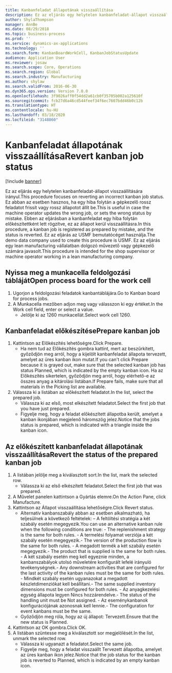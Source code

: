 ```yaml
---
title: Kanbanfeladat állapotának visszaállítása
description: Ez az eljárás egy helytelen kanbanfeladat-állapot visszaállítására irányul.
author: ShylaThompson
manager: AnnBe
ms.date: 08/29/2018
ms.topic: business-process
ms.prod: ''
ms.service: dynamics-ax-applications
ms.technology: ''
ms.search.form: KanbanBoardWorkCell, KanbanJobStatusUpdate
audience: Application User
ms.reviewer: josaw
ms.search.scope: Core, Operations
ms.search.region: Global
ms.search.industry: Manufacturing
ms.author: shylaw
ms.search.validFrom: 2016-06-30
ms.dyn365.ops.version: Version 7.0.0
ms.openlocfilehash: 3f9026aff0f54dd2a61cb0f35705b002a125610f
ms.sourcegitcommit: fcb27d6a46cd544feef34f6ec7607bdd46b0c12b
ms.translationtype: HT
ms.contentlocale: hu-HU
ms.lasthandoff: 03/18/2020
ms.locfileid: "3148860"
---
```

# <a name="revert-kanban-job-status"></a><span data-ttu-id="f6017-103">Kanbanfeladat állapotának visszaállítása</span><span class="sxs-lookup"><span data-stu-id="f6017-103">Revert kanban job status</span></span>

[!include [banner](../../includes/banner.md)]

<span data-ttu-id="f6017-104">Ez az eljárás egy helytelen kanbanfeladat-állapot visszaállítására irányul.</span><span class="sxs-lookup"><span data-stu-id="f6017-104">This procedure focuses on reverting an incorrect kanban job status.</span></span> <span data-ttu-id="f6017-105">Ez abban az esetben hasznos, ha egy hiba folytán a gépkezelő rossz feladatot frissít vagy rossz állapotot állít be.</span><span class="sxs-lookup"><span data-stu-id="f6017-105">This is useful in case the machine operator updates the wrong job, or sets the wrong status by mistake.</span></span> <span data-ttu-id="f6017-106">Ebben az eljárásban a kanbanfeladat egy hiba folytán előkészítettként lett rögzítve, ez az állapot kerül visszaállításra.</span><span class="sxs-lookup"><span data-stu-id="f6017-106">In this procedure, a kanban job is registered as prepared by mistake, and the status is reverted.</span></span> <span data-ttu-id="f6017-107">Ez az eljárás az USMF bemutatócéget használja.</span><span class="sxs-lookup"><span data-stu-id="f6017-107">The demo data company used to create this procedure is USMF.</span></span> <span data-ttu-id="f6017-108">Ez az eljárás egy lean manufacturing vállalatban dolgozó művezető vagy gépkezelő számára javasolt.</span><span class="sxs-lookup"><span data-stu-id="f6017-108">This procedure is intended for the shop supervisor or machine operator working in a lean manufacturing company.</span></span>


## <a name="open-process-board-for-the-work-cell"></a><span data-ttu-id="f6017-109">Nyissa meg a munkacella feldolgozási tábláját</span><span class="sxs-lookup"><span data-stu-id="f6017-109">Open process board for the work cell</span></span>
1. <span data-ttu-id="f6017-110">Ugorjon a feldolgozási feladatok kanbantáblájára.</span><span class="sxs-lookup"><span data-stu-id="f6017-110">Go to Kanban board for process jobs.</span></span>
2. <span data-ttu-id="f6017-111">A Munkacella mezőben adjon meg vagy válasszon ki egy értéket.</span><span class="sxs-lookup"><span data-stu-id="f6017-111">In the Work cell field, enter or select a value.</span></span>
    * <span data-ttu-id="f6017-112">Jelölje ki az 1260 munkacellát.</span><span class="sxs-lookup"><span data-stu-id="f6017-112">Select work cell 1260.</span></span>  

## <a name="prepare-kanban-job"></a><span data-ttu-id="f6017-113">Kanbanfeladat előkészítése</span><span class="sxs-lookup"><span data-stu-id="f6017-113">Prepare kanban job</span></span>
1. <span data-ttu-id="f6017-114">Kattintson az Előkészítés lehetőségre.</span><span class="sxs-lookup"><span data-stu-id="f6017-114">Click Prepare.</span></span>
    * <span data-ttu-id="f6017-115">Ha nem tud az Előkészítés gombra kattint, mert az beszűrkített, győződjön meg arról, hogy a kijelölt kanbanfeladat állapota tervezett, amelyet az üres kanban ikon mutat.</span><span class="sxs-lookup"><span data-stu-id="f6017-115">If you can't click Prepare because it is grayed out, make sure that the selected kanban job has status Planned, which is indicated by the empty kanban icon.</span></span> <span data-ttu-id="f6017-116">Ha az Előkészítés sikertelen, győződjön meg arról, hogy elérhető-e az összes anyag a kitárolási listában.</span><span class="sxs-lookup"><span data-stu-id="f6017-116">If Prepare fails, make sure that all materials in the Picking list are available.</span></span>  
2. <span data-ttu-id="f6017-117">Válassza ki a listában az előkészített feladatot.</span><span class="sxs-lookup"><span data-stu-id="f6017-117">In the list, select the prepared job.</span></span>
    * <span data-ttu-id="f6017-118">Válassza ki az első, most elkészített feladatot.</span><span class="sxs-lookup"><span data-stu-id="f6017-118">Select the first job that you have just prepared.</span></span>  
    * <span data-ttu-id="f6017-119">Figyelje meg, hogy a feladat előkészített állapotba került, amelyet a kanban ikonjában megjelenő háromszög jelez.</span><span class="sxs-lookup"><span data-stu-id="f6017-119">Notice that the jobs status is prepared, which is indicated with a triangle inside the kanban icon.</span></span>  

## <a name="revert-the-status-of-the-prepared-kanban-job"></a><span data-ttu-id="f6017-120">Az előkészített kanbanfeladat állapotának visszaállítása</span><span class="sxs-lookup"><span data-stu-id="f6017-120">Revert the status of the prepared kanban job</span></span>
1. <span data-ttu-id="f6017-121">A listában jelölje meg a kiválasztott sort.</span><span class="sxs-lookup"><span data-stu-id="f6017-121">In the list, mark the selected row.</span></span>
    * <span data-ttu-id="f6017-122">Válassza ki az első elkészített feladatot.</span><span class="sxs-lookup"><span data-stu-id="f6017-122">Select the first job that was prepared.</span></span>  
2. <span data-ttu-id="f6017-123">A Művelet panelen kattintson a Gyártás elemre.</span><span class="sxs-lookup"><span data-stu-id="f6017-123">On the Action Pane, click Manufacture.</span></span>
3. <span data-ttu-id="f6017-124">Kattintson az Állapot visszaállítása lehetőségre.</span><span class="sxs-lookup"><span data-stu-id="f6017-124">Click Revert status.</span></span>
    * <span data-ttu-id="f6017-125">Alternatív kanbanszabály abban az esetben alkalmazható, ha teljesülnek a következő feltételek: – A feltöltési stratégia a két szabály esetén megegyezik.</span><span class="sxs-lookup"><span data-stu-id="f6017-125">You can use an alternative kanban rule when the following conditions are true:  - The replenishment strategy is the same for both rules.</span></span>  <span data-ttu-id="f6017-126">- A termelési folyamat verziója a két szabály esetén megegyezik.</span><span class="sxs-lookup"><span data-stu-id="f6017-126">- The version of the production flow is the same for both rules.</span></span>  <span data-ttu-id="f6017-127">- A megadott termék a két szabály esetén megegyezik.</span><span class="sxs-lookup"><span data-stu-id="f6017-127">- The product that is supplied is the same for both rules.</span></span>  <span data-ttu-id="f6017-128">- A két szabály esetén meg kell egyeznie minden, a kanbanszabályok utolsó műveletére konfigurált lefelé irányuló tevékenységnek.</span><span class="sxs-lookup"><span data-stu-id="f6017-128">- Any downstream activities that are configured for the last activity of the kanban rules must be the same for both rules.</span></span>  <span data-ttu-id="f6017-129">- Mindkét szabály esetén ugyanazokat a megadott készletdimenziókat kell beállítani.</span><span class="sxs-lookup"><span data-stu-id="f6017-129">- The same supplied inventory dimensions must be configured for both rules.</span></span>  <span data-ttu-id="f6017-130">- Az anyagkezelési egység állapota legyen Nincs hozzárendelve.</span><span class="sxs-lookup"><span data-stu-id="f6017-130">- The status of the handling unit must be Not assigned.</span></span>  <span data-ttu-id="f6017-131">- Az eseménykanbanok konfigurációjának azonosnak kell lennie.</span><span class="sxs-lookup"><span data-stu-id="f6017-131">- The configuration for event kanbans must be the same.</span></span>  
    * <span data-ttu-id="f6017-132">Győződjön meg róla, hogy az új állapot: Tervezett.</span><span class="sxs-lookup"><span data-stu-id="f6017-132">Ensure that the new status is Planned.</span></span>  
4. <span data-ttu-id="f6017-133">Kattintson az OK gombra.</span><span class="sxs-lookup"><span data-stu-id="f6017-133">Click OK.</span></span>
5. <span data-ttu-id="f6017-134">A listában szüntesse meg a kiválasztott sor megjelölését.</span><span class="sxs-lookup"><span data-stu-id="f6017-134">In the list, unmark the selected row.</span></span>
    * <span data-ttu-id="f6017-135">Válassza ki ugyanazt a feladatot.</span><span class="sxs-lookup"><span data-stu-id="f6017-135">Select the same job.</span></span>  
    * <span data-ttu-id="f6017-136">Figyelje meg, hogy a feladat visszaállt Tervezett állapotba, amelyet az üres kanban ikon jelez.</span><span class="sxs-lookup"><span data-stu-id="f6017-136">Notice that the job status for the kanban job is reverted to Planned, which is indicated by an empty kanban icon.</span></span>  

